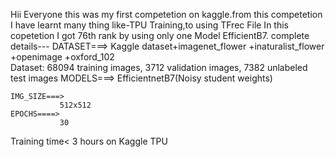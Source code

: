 Hii Everyone this was my first competetion on kaggle.from this competetion I have learnt many thing like-TPU Training,to using TFrec File 
In this copetetion I got 76th rank by using only one Model EfficientB7.
complete details---
    DATASET===> Kaggle dataset+imagenet_flower +inaturalist_flower +openimage +oxford_102   
                Dataset: 68094 training images, 3712 validation images, 7382 unlabeled test images
    MODELS===>
              EfficientnetB7(Noisy student weights)
    
    IMG_SIZE===> 
               512x512
    EPOCHS====>
               30
               
               
  Training time< 3 hours on Kaggle TPU
